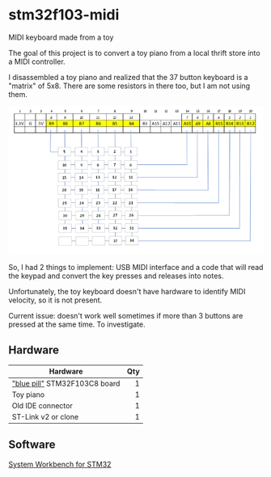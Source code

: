 # stm32f103-midi
MIDI keyboard made from a toy

The goal of this project is to convert a toy piano from a local thrift store into a MIDI controller. 

I disassembled a toy piano and realized that the 37 button keyboard is a "matrix" of 5x8. There are some resistors in there too, but I am not using them.

![Pinout](https://raw.githubusercontent.com/abelykh0/stm32f103-midi/master/doc/Pinout.png)

So, I had 2 things to implement: USB MIDI interface and a code that will read the keypad and convert the key presses and releases into notes.

Unfortunately, the toy keyboard doesn't have hardware to identify MIDI velocity, so it is not present.

Current issue: doesn't work well sometimes if more than 3 buttons are pressed at the same time. To investigate.

## Hardware

| Hardware      |    Qty|
| ------------- | -----:|
| ["blue pill"](https://stm32-base.org/boards/STM32F103C8T6-Blue-Pill) STM32F103C8 board | 1
| Toy piano | 1
| Old IDE connector | 1
| ST-Link v2 or clone | 1

## Software

[System Workbench for STM32](https://www.st.com/en/development-tools/sw4stm32.html/)
